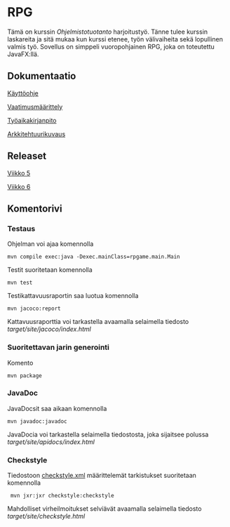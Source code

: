# RPG

Tämä on kurssin *Ohjelmistotuotanto* harjoitustyö. Tänne tulee kurssin laskareita ja sitä mukaa kun kurssi etenee, työn välivaiheita sekä lopullinen valmis työ. Sovellus on simppeli vuoropohjainen RPG, joka on toteutettu JavaFX:llä. 

## Dokumentaatio

[Käyttöohje](https://github.com/duckling747/ot-harjoitustyo/blob/master/dokumentointi/kayttoohje.md)

[Vaatimusmäärittely](https://github.com/duckling747/ot-harjoitustyo/blob/master/dokumentointi/vaatimusmaarittely.md)

[Työaikakirjanpito](https://github.com/duckling747/ot-harjoitustyo/blob/master/dokumentointi/tyoaikakirjanpito.md)

[Arkkitehtuurikuvaus](https://github.com/duckling747/ot-harjoitustyo/blob/master/dokumentointi/arkkitehtuuri.md)

## Releaset
[Viikko 5](https://github.com/duckling747/ot-harjoitustyo/releases/tag/viikko5)

[Viikko 6](https://github.com/duckling747/ot-harjoitustyo/releases/tag/viikko6)

## Komentorivi

### Testaus

Ohjelman voi ajaa komennolla
```
mvn compile exec:java -Dexec.mainClass=rpgame.main.Main
```

Testit suoritetaan komennolla
```
mvn test
```
Testikattavuusraportin saa luotua komennolla
```
mvn jacoco:report
```
Kattavuusraporttia voi tarkastella avaamalla selaimella tiedosto _target/site/jacoco/index.html_

### Suoritettavan jarin generointi

Komento

```
mvn package
```

### JavaDoc

JavaDocsit saa aikaan komennolla
```
mvn javadoc:javadoc
```
JavaDocia voi tarkastella selaimella tiedostosta, joka sijaitsee polussa _target/site/apidocs/index.html_

### Checkstyle

Tiedostoon [checkstyle.xml](https://github.com/mluukkai/OtmTodoApp/blob/master/checkstyle.xml) määrittelemät tarkistukset suoritetaan komennolla

```
 mvn jxr:jxr checkstyle:checkstyle
```

Mahdolliset virheilmoitukset selviävät avaamalla selaimella tiedosto _target/site/checkstyle.html_
